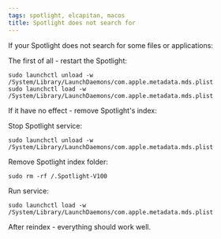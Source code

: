 ```yaml
---
tags: spotlight, elcapitan, macos
title: Spotlight does not search for
---
```


If your Spotlight does not search for some files or applications:

The first of all - restart the Spotlight:

    sudo launchctl unload -w /System/Library/LaunchDaemons/com.apple.metadata.mds.plist
    sudo launchctl load -w /System/Library/LaunchDaemons/com.apple.metadata.mds.plist

If it have no effect - remove Spotlight's index:

Stop Spotlight service:

    sudo launchctl unload -w /System/Library/LaunchDaemons/com.apple.metadata.mds.plist

Remove Spotlight index folder:

    sudo rm -rf /.Spotlight-V100

Run service:

    sudo launchctl load -w /System/Library/LaunchDaemons/com.apple.metadata.mds.plist

After reindex - everything should work well.
